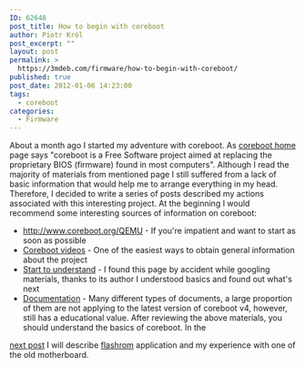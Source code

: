 ```yaml
---
ID: 62648
post_title: How to begin with coreboot
author: Piotr Król
post_excerpt: ""
layout: post
permalink: >
  https://3mdeb.com/firmware/how-to-begin-with-coreboot/
published: true
post_date: 2012-01-06 14:23:00
tags:
  - coreboot
categories:
  - Firmware
---
```

About a month ago I started my adventure with coreboot. As [coreboot home][1] page says "coreboot is a Free Software project aimed at replacing the proprietary BIOS (firmware) found in most computers". Although I read the majority of materials from mentioned page I still suffered from a lack of basic information that would help me to arrange everything in my head. Therefore, I decided to write a series of posts described my actions associated with this interesting project. At the beginning I would recommend some interesting sources of information on coreboot: 
*   <http://www.coreboot.org/QEMU> - If you're impatient and want to start as soon as possible
*   [Coreboot videos][2] - One of the easiest ways to obtain general information about the project
*   [Start to understand][3] - I found this page by accident while googling materials, thanks to its author I understood basics and found out what's next
*   [Documentation][4] - Many different types of documents, a large proportion of them are not applying to the latest version of coreboot v4, however, still has a educational value. After reviewing the above materials, you should understand the basics of coreboot. In the 

[next post][5] I will describe [flashrom][6] application and my experience with one of the old motherboard.

 [1]: http://www.coreboot.org/
 [2]: http://www.coreboot.org/Screenshots#Videos
 [3]: http://lennartb.home.xs4all.nl/coreboot/coreboot.html
 [4]: http://www.coreboot.org/Documentation
 [5]: /2012/01/06/flashrom-and-shuttle-av18e2/
 [6]: http://flashrom.org/